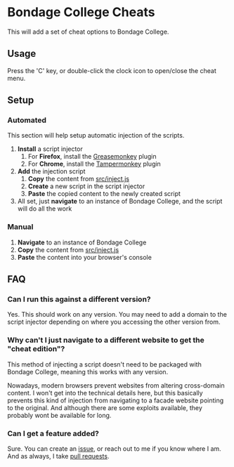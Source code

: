 # Bondage College Cheats

This will add a set of cheat options to Bondage College.

## Usage

Press the 'C' key, or double-click the clock icon to open/close the cheat menu.

## Setup

### Automated

This section will help setup automatic injection of the scripts.

1. **Install** a script injector
    1. For **Firefox**, install the [Greasemonkey](https://addons.mozilla.org/en-US/firefox/addon/greasemonkey) plugin
    1. For **Chrome**, install the [Tampermonkey](https://chrome.google.com/webstore/detail/tampermonkey/dhdgffkkebhmkfjojejmpbldmpobfkfo) plugin
1. **Add** the injection script
    1. **Copy** the content from [src/inject.js](src/inject.js)
    1. **Create** a new script in the script injector
    1. **Paste** the copied content to the newly created script
1. All set, just **navigate** to an instance of Bondage College, and the script will do all the work

### Manual

1. **Navigate** to an instance of Bondage College
1. **Copy** the content from [src/inject.js](src/inject.js)
1. **Paste** the content into your browser's console

## FAQ

### Can I run this against a different version?

Yes. This should work on any version. You may need to add a domain to the script injector depending on where you accessing the other version from.

### Why can't I just navigate to a different website to get the "cheat edition"?

This method of injecting a script doesn't need to be packaged with Bondage College, meaning this works with any version.

Nowadays, modern browsers prevent websites from altering cross-domain content. I won't get into the technical details here, but this basically prevents this kind of injection from navigating to a facade website pointing to the original. And although there are some exploits available, they probably wont be available for long.

### Can I get a feature added?

Sure. You can create an [issue](../../issues), or reach out to me if you know where I am.
And as always, I take [pull requests](../../pulls).